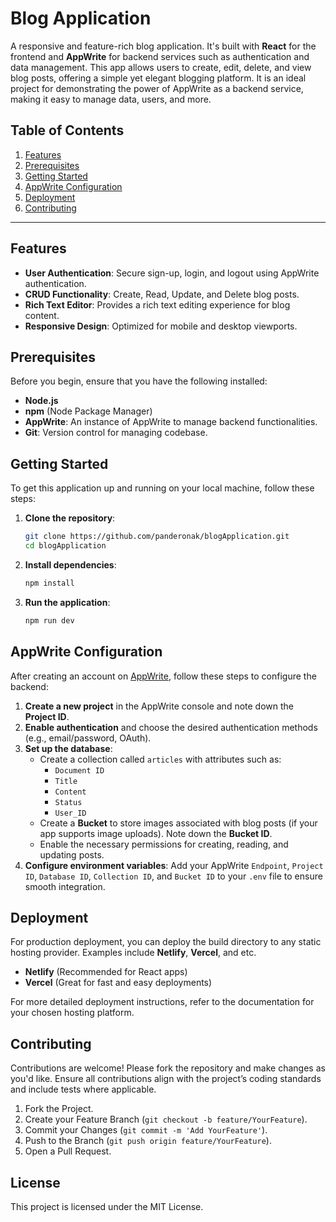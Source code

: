 # Blog Application

A responsive and feature-rich blog application. It's built with **React** for the frontend and **AppWrite** for backend services such as authentication and data management. This app allows users to create, edit, delete, and view blog posts, offering a simple yet elegant blogging platform. It is an ideal project for demonstrating the power of AppWrite as a backend service, making it easy to manage data, users, and more.

## Table of Contents

1. [Features](#features)
2. [Prerequisites](#prerequisites)
3. [Getting Started](#getting-started)
4. [AppWrite Configuration](#appwrite-configuration)
5. [Deployment](#deployment)
6. [Contributing](#contributing)

---

## Features

- **User Authentication**: Secure sign-up, login, and logout using AppWrite authentication.
- **CRUD Functionality**: Create, Read, Update, and Delete blog posts.
- **Rich Text Editor**: Provides a rich text editing experience for blog content.
- **Responsive Design**: Optimized for mobile and desktop viewports.

## Prerequisites

Before you begin, ensure that you have the following installed:

- **Node.js**
- **npm** (Node Package Manager)
- **AppWrite**: An instance of AppWrite to manage backend functionalities.
- **Git**: Version control for managing codebase.

## Getting Started

To get this application up and running on your local machine, follow these steps:

1. **Clone the repository**:

   ```bash
   git clone https://github.com/panderonak/blogApplication.git
   cd blogApplication
   ```

2. **Install dependencies**:

   ```bash
   npm install
   ```

3. **Run the application**:
   ```bash
   npm run dev
   ```

## AppWrite Configuration

After creating an account on [AppWrite](https://appwrite.io/), follow these steps to configure the backend:

1. **Create a new project** in the AppWrite console and note down the **Project ID**.
2. **Enable authentication** and choose the desired authentication methods (e.g., email/password, OAuth).
3. **Set up the database**:
   - Create a collection called `articles` with attributes such as:
     - `Document ID`
     - `Title`
     - `Content`
     - `Status`
     - `User_ID`
   - Create a **Bucket** to store images associated with blog posts (if your app supports image uploads). Note down the **Bucket ID**.
   - Enable the necessary permissions for creating, reading, and updating posts.
4. **Configure environment variables**: Add your AppWrite `Endpoint`, `Project ID`, `Database ID`, `Collection ID`, and `Bucket ID` to your `.env` file to ensure smooth integration.

## Deployment

For production deployment, you can deploy the build directory to any static hosting provider. Examples include **Netlify**, **Vercel**, and etc.

- **Netlify** (Recommended for React apps)
- **Vercel** (Great for fast and easy deployments)

For more detailed deployment instructions, refer to the documentation for your chosen hosting platform.

## Contributing

Contributions are welcome! Please fork the repository and make changes as you'd like. Ensure all contributions align with the project’s coding standards and include tests where applicable.

1. Fork the Project.
2. Create your Feature Branch (`git checkout -b feature/YourFeature`).
3. Commit your Changes (`git commit -m 'Add YourFeature'`).
4. Push to the Branch (`git push origin feature/YourFeature`).
5. Open a Pull Request.

## License

This project is licensed under the MIT License.

